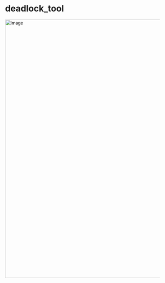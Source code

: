 # deadlock_tool
<img width="840" alt="image" src="https://github.com/user-attachments/assets/3a6d332d-eb3d-40f4-a836-b6138fdc1ecf" />

